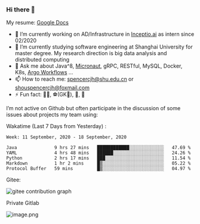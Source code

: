 ### Hi there 👋

My resume: [Google Docs](https://docs.google.com/document/d/1o7iQKDF-_HZUHg6cGiCSl6txrcuQ2tbQttHFFAUeRhc/edit?usp=sharing)

- 🔭 I’m currently working on AD/Infrastructure in [Inceptio.ai](https://www.inceptio.ai/) as intern since 02/2020
- 🌱 I’m currently studying software engineering at Shanghai University for master degree. My research direction is big data analysis and distributed computing
- 💬 Ask me about Java^8, [Micronaut](http://micronaut.io/), gRPC, RESTful, MySQL, Docker, K8s, [Argo Workflows](https://argoproj.github.io/argo/) ...
- 📫 How to reach me: spencercjh@shu.edu.cn or shouspencercjh@foxmail.com
- ⚡ Fun fact: 🚴‍♂️, ⚽(GK🥅), 🏓, 🏸

I’m not active on Github but often participate in the discussion of some issues about projects my team using:

Wakatime (Last 7 Days from Yesterday) :

<!--START_SECTION:waka-->
```text
Week: 11 September, 2020 - 18 September, 2020

Java              9 hrs 27 mins   ████████████░░░░░░░░░░░░░   47.69 % 
YAML              4 hrs 48 mins   ██████░░░░░░░░░░░░░░░░░░░   24.26 % 
Python            2 hrs 17 mins   ███░░░░░░░░░░░░░░░░░░░░░░   11.54 % 
Markdown          1 hr 2 mins     █▒░░░░░░░░░░░░░░░░░░░░░░░   05.22 % 
Protocol Buffer   59 mins         █▒░░░░░░░░░░░░░░░░░░░░░░░   04.97 % 
```
<!--END_SECTION:waka-->

Gitee:

![gitee contribution graph](https://i.loli.net/2020/08/04/gGf4lVtUxZ1nsae.png)

Private Gitlab

![image.png](https://i.loli.net/2020/08/28/iX5uhVyczxaG2Bn.png)
